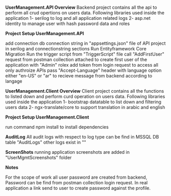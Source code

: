 **UserManagement.API Overview**
 Backend project contains all the api to perform all crud opertions on users data. Following libraries used inside the application
 1- serilog to log and all application related logs
 2- asp.net identity to manage user with hash password data and roles
 

**Project Setup UserManagement.API**

  add connection db connection string in "appsettings.json" file of API project in serilog and connectionstring sections
  Run Entityframework Core Migration
  Run the trigger script from "TriggerScript" file
  call "AddFirstUser" request from postman collection attached to create first user of the application with "Admin" rolex
  add token from login request to access all only authroize APIs
  pass "Accept-Language" header with language option either "en-US" or "ar" to recieve message from backend according to langage

**UserManagement.Client Overview**
 Client project contains all the functions to listed down and perform curd operation on users data. Following libraries used inside the application
 1- bootstrap datatable to list down and filtering users data
 2- ngx-translate/core to support translation in arabic and english

**Project Setup UserManagement.Client**

  run command npm install to install dependencies

 **AuditLog**
  All audit logs with respect to log type can be find in MSSQL DB table "AuditLogs" other logs exist in ""

 **ScreenShots**
  running application screenshots are added in "UserMgmtScreenshots" folder

 **Notes**

 For the scope of work all user password are created from backend, Password can be find from postman collection login request. In real application a link send to user to create password against the profile.

 

  
